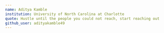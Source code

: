 ```yaml
---
name: Aditya Kamble
institution: University of North Carolina at Charlotte
quote: Hustle until the people you could not reach, start reaching out to you
github_user: adityakamble49
---
```

